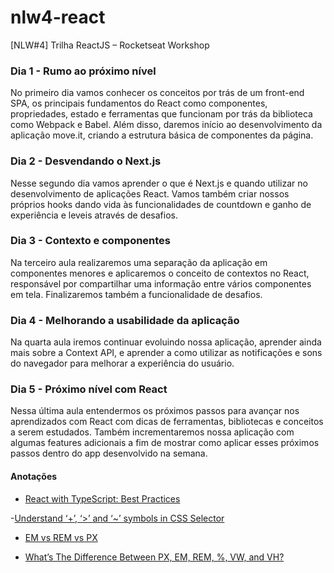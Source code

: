 # nlw4-react

[NLW#4] Trilha ReactJS – Rocketseat Workshop

### Dia 1 - Rumo ao próximo nível

No primeiro dia vamos conhecer os conceitos por trás de um front-end SPA, os principais fundamentos do React como componentes, propriedades, estado e ferramentas que funcionam por trás da biblioteca como Webpack e Babel. Além disso, daremos início ao desenvolvimento da aplicação move.it, criando a estrutura básica de componentes da página.

### Dia 2 - Desvendando o Next.js

Nesse segundo dia vamos aprender o que é Next.js e quando utilizar no desenvolvimento de aplicações React. Vamos também criar nossos próprios hooks dando vida às funcionalidades de countdown e ganho de experiência e leveis através de desafios.

### Dia 3 - Contexto e componentes

Na terceiro aula realizaremos uma separação da aplicação em componentes menores e aplicaremos o conceito de contextos no React, responsável por compartilhar uma informação entre vários componentes em tela. Finalizaremos também a funcionalidade de desafios.

### Dia 4 - Melhorando a usabilidade da aplicação

Na quarta aula iremos continuar evoluindo nossa aplicação, aprender ainda mais sobre a Context API, e aprender a como utilizar as notificações e sons do navegador para melhorar a experiência do usuário.

### Dia 5 - Próximo nível com React

Nessa última aula entendermos os próximos passos para avançar nos aprendizados com React com dicas de ferramentas, bibliotecas e conceitos a serem estudados. Também incrementaremos nossa aplicação com algumas features adicionais a fim de mostrar como aplicar esses próximos passos dentro do app desenvolvido na semana.

#### Anotações

- [React with TypeScript: Best Practices](https://www.sitepoint.com/react-with-typescript-best-practices/)

-[Understand ‘+’, ‘>’ and ‘~’ symbols in CSS Selector](https://techbrij.com/css-selector-adjacent-child-sibling)

- [EM vs REM vs PX](https://engageinteractive.co.uk/blog/em-vs-rem-vs-px)

- [What’s The Difference Between PX, EM, REM, %, VW, and VH?](https://elementor.com/help/whats-the-difference-between-px-em-rem-vw-and-vh/)
